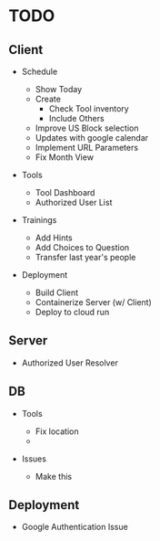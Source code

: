 # TODO

## Client

* Schedule
    
    * Show Today
    * Create
        * Check Tool inventory
        * Include Others
    * Improve US Block selection
    * Updates with google calendar
    * Implement URL Parameters
    * Fix Month View

* Tools
    * Tool Dashboard
    * Authorized User List

* Trainings
    * Add Hints
    * Add Choices to Question
    * Transfer last year's people

* Deployment
    * Build Client
    * Containerize Server (w/ Client)
    * Deploy to cloud run

## Server

* Authorized User Resolver

## DB

* Tools
    * Fix location
    * 

* Issues
    * Make this


## Deployment

* Google Authentication Issue